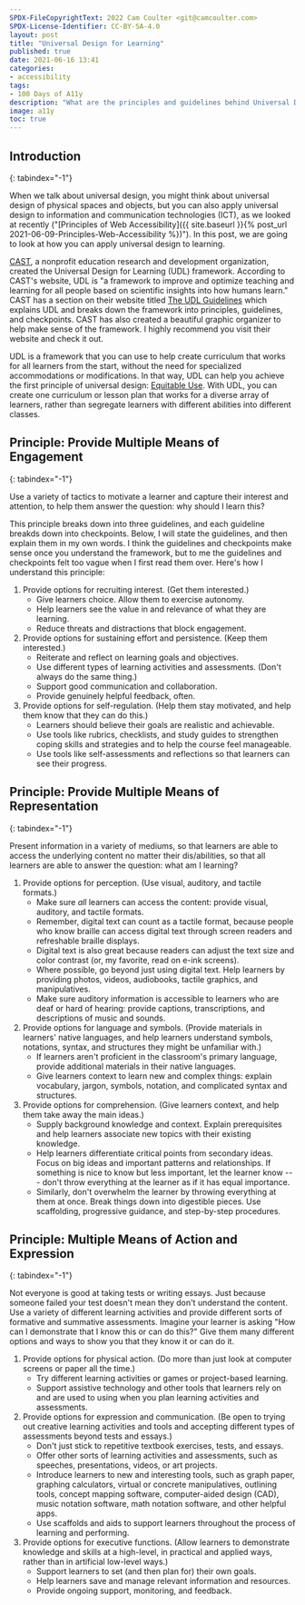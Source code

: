 ```yaml
---
SPDX-FileCopyrightText: 2022 Cam Coulter <git@camcoulter.com>
SPDX-License-Identifier: CC-BY-SA-4.0
layout: post
title: "Universal Design for Learning"
published: true
date: 2021-06-16 13:41
categories:
- accessibility
tags:
- 100 Days of A11y
description: "What are the principles and guidelines behind Universal Design for Learning?"
image: a11y
toc: true
---
```


## Introduction
{: tabindex="-1"}

When we talk about universal design, you might think about universal design of physical spaces and objects, but you can also apply universal design to information and communication technologies (ICT), as we looked at recently ("[Principles of Web Accessibility]({{ site.baseurl }}{% post_url 2021-06-09-Principles-Web-Accessibility %})"). In this post, we are going to look at how you can apply universal design to learning.

[CAST](https://www.cast.org/), a nonprofit education research and development organization, created the Universal Design for Learning (UDL) framework. According to CAST's website, UDL is "a framework to improve and optimize teaching and learning for all people based on scientific insights into how humans learn." CAST has a section on their website titled [The UDL Guidelines](https://udlguidelines.cast.org/) which explains UDL and breaks down the framework into principles, guidelines, and checkpoints. CAST has also created a beautiful graphic organizer to help make sense of the framework. I highly recommend you visit their website and check it out.

UDL is a framework that you can use to help create curriculum that works for all learners from the start, without the need for specialized accommodations or modifications. In that way, UDL can help you achieve the first principle of universal design: [Equitable Use](http://universaldesign.ie/What-is-Universal-Design/The-7-Principles/#p1). With UDL, you can create one curriculum or lesson plan that works for a diverse array of learners, rather than segregate learners with different abilities into different classes.

## Principle: Provide Multiple Means of Engagement
{: tabindex="-1"}

Use a variety of tactics to motivate a learner and capture their interest and attention, to help them answer the question: why should I learn this?

This principle breaks down into three guidelines, and each guideline breakds down into checkpoints. Below, I will state the guidelines, and then explain them in my own words. I think the guidelines and checkpoints make sense once you understand the framework, but to me the guidelines and checkpoints felt too vague when I first read them over. Here's how I understand this principle:

1. Provide options for recruiting interest. (Get them interested.)
	* Give learners choice. Allow them to exercise autonomy.
	* Help learners see the value in and relevance of what they are learning.
	* Reduce threats and distractions that block engagement.
2. Provide options for sustaining effort and persistence. (Keep them interested.)
	* Reiterate and reflect on learning goals and objectives.
	* Use different types of learning activities and assessments. (Don't always do the same thing.)
	* Support good communication and collaboration.
	* Provide genuinely helpful feedback, often.
3. Provide options for self-regulation. (Help them stay motivated, and help them know that they can do this.)
	* Learners should believe their goals are realistic and achievable.
	* Use tools like rubrics, checklists, and study guides to strengthen coping skills and strategies and to help the course feel manageable.
	* Use tools like self-assessments and reflections so that learners can see their progress.

## Principle: Provide Multiple Means of Representation
{: tabindex="-1"}

Present information in a variety of mediums, so that learners are able to access the underlying content no matter their dis/abilities, so that all learners are able to answer the question: what am I learning?

1. Provide options for perception. (Use visual, auditory, and tactile formats.)
	* Make sure *all* learners can access the content: provide visual, auditory, and tactile formats.
	* Remember, digital text can count as a tactile format, because people who know braille can access digital text through screen readers and refreshable braille displays.
	* Digital text is also great because readers can adjust the text size and color contrast (or, my favorite, read on e-ink screens).
	* Where possible, go beyond just using digital text. Help learners by providing photos, videos, audiobooks, tactile graphics, and manipulatives.
	* Make sure auditory information is accessible to learners who are deaf or hard of hearing: provide captions, transcriptions, and descriptions of music and sounds.
2. Provide options for language and symbols. (Provide materials in learners' native languages, and help learners understand symbols, notations, syntax, and structures they might be unfamiliar with.)
	* If learners aren't proficient in the classroom's primary language, provide additional materials in their native languages.
	* Give learners context to learn new and complex things: explain vocabulary, jargon, symbols, notation, and complicated syntax and structures.
3. Provide options for comprehension. (Give learners context, and help them take away the main ideas.)
	* Supply background knowledge and context. Explain prerequisites and help learners associate new topics with their existing knowledge.
	* Help learners differentiate critical points from secondary ideas. Focus on big ideas and important patterns and relationships. If something is nice to know but less important, let the learner know --- don't throw everything at the learner as if it has equal importance.
	* Similarly, don't overwhelm the learner by throwing everything at them at once. Break things down into digestible pieces. Use scaffolding, progressive guidance, and step-by-step procedures.

## Principle: Multiple Means of Action and Expression
{: tabindex="-1"}

Not everyone is good at taking tests or writing essays. Just because someone failed your test doesn't mean they don't understand the content. Use a variety of different learning activities and provide different sorts of formative and summative assessments. Imagine your learner is asking "How can I demonstrate that I know this or can do this?" Give them many different options and ways to show you that they know it or can do it.

1. Provide options for physical action. (Do more than just look at computer screens or paper all the time.)
	* Try different learning activities or games or project-based learning.
	* Support assistive technology and other tools that learners rely on and are used to using when you plan learning activities and assessments.
2. Provide options for expression and communication. (Be open to trying out creative learning activities and tools and accepting different types of assessments beyond tests and essays.)
	* Don't just stick to repetitive textbook exercises, tests, and essays.
	* Offer other sorts of learning activities and assessments, such as speeches, presentations, videos, or art projects.
	* Introduce learners to new and interesting tools, such as graph paper, graphing calculators, virtual or concrete manipulatives, outlining tools, concept mapping software, computer-aided design (CAD), music notation software, math notation software, and other helpful apps.
	* Use scaffolds and aids to support learners throughout the process of learning and performing.
3. Provide options for executive functions. (Allow learners to demonstrate knowledge and skills at a high-level, in practical and applied ways, rather than in artificial low-level ways.)
	* Support learners to set (and then plan for) their own goals.
	* Help learners save and manage relevant information and resources.
	* Provide ongoing support, monitoring, and feedback.
